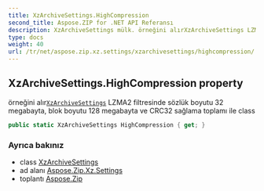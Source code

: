 ```yaml
---
title: XzArchiveSettings.HighCompression
second_title: Aspose.ZIP for .NET API Referansı
description: XzArchiveSettings mülk. örneğini alırXzArchiveSettings LZMA2 filtresinde sözlük boyutu 32 megabayta blok boyutu 128 megabayta ve CRC32 sağlama toplamı ile class
type: docs
weight: 40
url: /tr/net/aspose.zip.xz.settings/xzarchivesettings/highcompression/
---
```

## XzArchiveSettings.HighCompression property

örneğini alır[`XzArchiveSettings`](../) LZMA2 filtresinde sözlük boyutu 32 megabayta, blok boyutu 128 megabayta ve CRC32 sağlama toplamı ile class

```csharp
public static XzArchiveSettings HighCompression { get; }
```

### Ayrıca bakınız

* class [XzArchiveSettings](../)
* ad alanı [Aspose.Zip.Xz.Settings](../../xzarchivesettings/)
* toplantı [Aspose.Zip](../../../)


